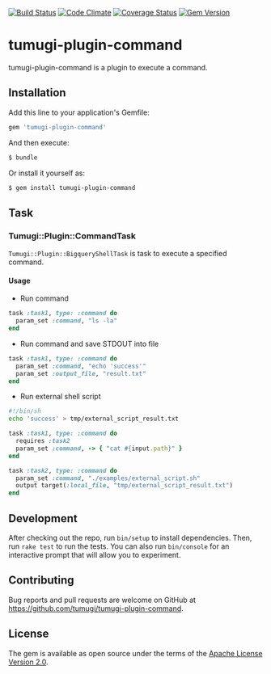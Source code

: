 [![Build Status](https://travis-ci.org/tumugi/tumugi-plugin-command.svg?branch=master)](https://travis-ci.org/tumugi/tumugi-plugin-command) [![Code Climate](https://codeclimate.com/github/tumugi/tumugi-plugin-command/badges/gpa.svg)](https://codeclimate.com/github/tumugi/tumugi-plugin-command) [![Coverage Status](https://coveralls.io/repos/github/tumugi/tumugi-plugin-command/badge.svg?branch=master)](https://coveralls.io/github/tumugi/tumugi-plugin-command)  [![Gem Version](https://badge.fury.io/rb/tumugi-plugin-command.svg)](https://badge.fury.io/rb/tumugi-plugin-command)

# tumugi-plugin-command

tumugi-plugin-command is a plugin to execute a command.

## Installation

Add this line to your application's Gemfile:

```ruby
gem 'tumugi-plugin-command'
```

And then execute:

```sh
$ bundle
```

Or install it yourself as:

```sh
$ gem install tumugi-plugin-command
```

## Task

### Tumugi::Plugin::CommandTask

`Tumugi::Plugin::BigqueryShellTask` is task to execute a specified command.

#### Usage

- Run command

```rb
task :task1, type: :command do
  param_set :command, "ls -la"
end
```

- Run command and save STDOUT into file

```rb
task :task1, type: :command do
  param_set :command, "echo 'success'"
  param_set :output_file, "result.txt"
end
```

- Run external shell script

```sh:external_script.sh
#!/bin/sh
echo 'success' > tmp/external_script_result.txt
```

```rb
task :task1, type: :command do
  requires :task2
  param_set :command, -> { "cat #{input.path}" }
end

task :task2, type: :command do
  param_set :command, "./examples/external_script.sh"
  output target(:local_file, "tmp/external_script_result.txt")
end
```

## Development

After checking out the repo, run `bin/setup` to install dependencies. Then, run `rake test` to run the tests. You can also run `bin/console` for an interactive prompt that will allow you to experiment.

## Contributing

Bug reports and pull requests are welcome on GitHub at https://github.com/tumugi/tumugi-plugin-command.

## License

The gem is available as open source under the terms of the [Apache License
Version 2.0](http://www.apache.org/licenses/).
